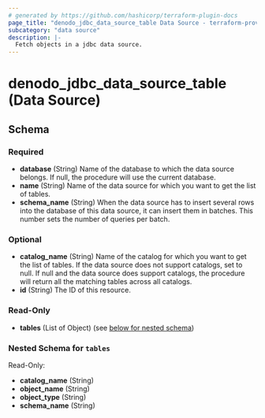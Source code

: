 ```yaml
---
# generated by https://github.com/hashicorp/terraform-plugin-docs
page_title: "denodo_jdbc_data_source_table Data Source - terraform-provider-denodo"
subcategory: "data source"
description: |-
  Fetch objects in a jdbc data source.
---
```


# denodo_jdbc_data_source_table (Data Source)





<!-- schema generated by tfplugindocs -->
## Schema

### Required

- **database** (String) Name of the database to which the data source belongs. If null, the procedure will use the current database.
- **name** (String) Name of the data source for which you want to get the list of tables.
- **schema_name** (String) When the data source has to insert several rows into the database of this data source, it can insert them in batches. This number sets the number of queries per batch.

### Optional

- **catalog_name** (String) Name of the catalog for which you want to get the list of tables. If the data source does not support catalogs, set to null. If null and the data source does support catalogs, the procedure will return all the matching tables across all catalogs.
- **id** (String) The ID of this resource.

### Read-Only

- **tables** (List of Object) (see [below for nested schema](#nestedatt--tables))

<a id="nestedatt--tables"></a>
### Nested Schema for `tables`

Read-Only:

- **catalog_name** (String)
- **object_name** (String)
- **object_type** (String)
- **schema_name** (String)


